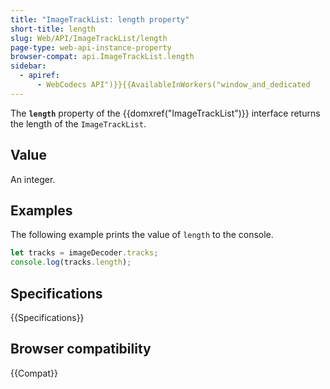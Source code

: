 ```yaml
---
title: "ImageTrackList: length property"
short-title: length
slug: Web/API/ImageTrackList/length
page-type: web-api-instance-property
browser-compat: api.ImageTrackList.length
sidebar:
  - apiref:
      - WebCodecs API")}}{{AvailableInWorkers("window_and_dedicated
---
```


The **`length`** property of the {{domxref("ImageTrackList")}} interface returns the length of the `ImageTrackList`.

## Value

An integer.

## Examples

The following example prints the value of `length` to the console.

```js
let tracks = imageDecoder.tracks;
console.log(tracks.length);
```

## Specifications

{{Specifications}}

## Browser compatibility

{{Compat}}
